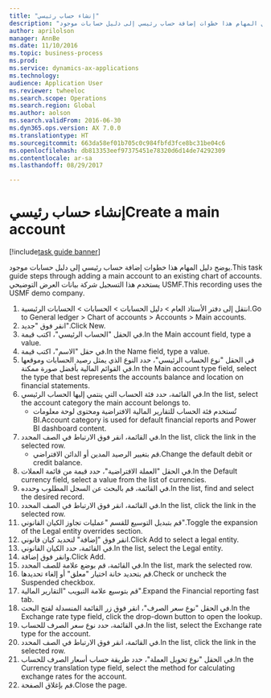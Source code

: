 ```yaml
--- 
title: "إنشاء حساب رئيسي"
description: "يوضح دليل المهام هذا خطوات إضافة حساب رئيسي إلى دليل حسابات موجود."
author: aprilolson
manager: AnnBe
ms.date: 11/10/2016
ms.topic: business-process
ms.prod: 
ms.service: dynamics-ax-applications
ms.technology: 
audience: Application User
ms.reviewer: twheeloc
ms.search.scope: Operations
ms.search.region: Global
ms.author: aolson
ms.search.validFrom: 2016-06-30
ms.dyn365.ops.version: AX 7.0.0
ms.translationtype: HT
ms.sourcegitcommit: 663da58ef01b705c0c984fbfd3fce8bc31be04c6
ms.openlocfilehash: db813353eef97375451e78320d6d14de74292309
ms.contentlocale: ar-sa
ms.lasthandoff: 08/29/2017

---
```

# <a name="create-a-main-account"></a><span data-ttu-id="fe00b-103">إنشاء حساب رئيسي</span><span class="sxs-lookup"><span data-stu-id="fe00b-103">Create a main account</span></span>

[!include[task guide banner](../../includes/task-guide-banner.md)]

<span data-ttu-id="fe00b-104">يوضح دليل المهام هذا خطوات إضافة حساب رئيسي إلى دليل حسابات موجود.</span><span class="sxs-lookup"><span data-stu-id="fe00b-104">This task guide steps through adding a main account to an existing chart of accounts.</span></span> <span data-ttu-id="fe00b-105">يستخدم هذا التسجيل شركة بيانات العرض التوضيحي USMF.</span><span class="sxs-lookup"><span data-stu-id="fe00b-105">This recording uses the USMF demo company.</span></span>  

1. <span data-ttu-id="fe00b-106">انتقل إلى دفتر الأستاذ العام > دليل الحسابات > الحسابات > الحسابات الرئيسية.</span><span class="sxs-lookup"><span data-stu-id="fe00b-106">Go to General ledger > Chart of accounts > Accounts > Main accounts.</span></span>
2. <span data-ttu-id="fe00b-107">انقر فوق "جديد".</span><span class="sxs-lookup"><span data-stu-id="fe00b-107">Click New.</span></span>
3. <span data-ttu-id="fe00b-108">في الحقل "الحساب الرئيسي"، اكتب قيمة.</span><span class="sxs-lookup"><span data-stu-id="fe00b-108">In the Main account field, type a value.</span></span>
4. <span data-ttu-id="fe00b-109">في حقل "الاسم"، اكتب قيمة.</span><span class="sxs-lookup"><span data-stu-id="fe00b-109">In the Name field, type a value.</span></span>
5. <span data-ttu-id="fe00b-110">في الحقل "نوع الحساب الرئيسي"، حدد النوع الذي يمثل رصيد الحسابات وموقعها في القوائم المالية بأفضل صورة ممكنة.</span><span class="sxs-lookup"><span data-stu-id="fe00b-110">In the Main account type field, select the type that best represents the accounts balance and location on financial statements.</span></span>
6. <span data-ttu-id="fe00b-111">في القائمة، حدد فئة الحساب التي ينتمي إليها الحساب الرئيسي.</span><span class="sxs-lookup"><span data-stu-id="fe00b-111">In the list, select the account category the main account belongs to.</span></span>
    * <span data-ttu-id="fe00b-112">تُستخدم فئة الحساب للتقارير المالية الافتراضية ومحتوى لوحة معلومات BI.</span><span class="sxs-lookup"><span data-stu-id="fe00b-112">Account category is used for default financial reports and Power BI dashboard content.</span></span>  
7. <span data-ttu-id="fe00b-113">في القائمة، انقر فوق الارتباط في الصف المحدد.</span><span class="sxs-lookup"><span data-stu-id="fe00b-113">In the list, click the link in the selected row.</span></span>
    * <span data-ttu-id="fe00b-114">قم بتغيير الرصيد المدين أو الدائن الافتراضي.</span><span class="sxs-lookup"><span data-stu-id="fe00b-114">Change the default debit or credit balance.</span></span>  
8. <span data-ttu-id="fe00b-115">في الحقل "العملة الافتراضية"، حدد قيمة من قائمة العملات.</span><span class="sxs-lookup"><span data-stu-id="fe00b-115">In the Default currency field, select a value from the list of currencies.</span></span>
9. <span data-ttu-id="fe00b-116">في القائمة، قم بالبحث عن السجل المطلوب وحدده.</span><span class="sxs-lookup"><span data-stu-id="fe00b-116">In the list, find and select the desired record.</span></span>
10. <span data-ttu-id="fe00b-117">في القائمة، انقر فوق الارتباط في الصف المحدد.</span><span class="sxs-lookup"><span data-stu-id="fe00b-117">In the list, click the link in the selected row.</span></span>
11. <span data-ttu-id="fe00b-118">قم بتبديل التوسيع للقسم "عمليات تجاوز الكيان القانوني".</span><span class="sxs-lookup"><span data-stu-id="fe00b-118">Toggle the expansion of the Legal entity overrides section.</span></span>
12. <span data-ttu-id="fe00b-119">انقر فوق "إضافة" لتحديد كيان قانوني.</span><span class="sxs-lookup"><span data-stu-id="fe00b-119">Click Add to select a legal entity.</span></span>
13. <span data-ttu-id="fe00b-120">في القائمة، حدد الكيان القانوني.</span><span class="sxs-lookup"><span data-stu-id="fe00b-120">In the list, select the Legal entity.</span></span>
14. <span data-ttu-id="fe00b-121">وانقر فوق إضافة.</span><span class="sxs-lookup"><span data-stu-id="fe00b-121">Click Add.</span></span>
15. <span data-ttu-id="fe00b-122">في القائمة، قم بوضع علامة للصف المحدد.</span><span class="sxs-lookup"><span data-stu-id="fe00b-122">In the list, mark the selected row.</span></span>
16. <span data-ttu-id="fe00b-123">قم بتحديد خانة اختيار "معلق" أو إلغاء تحديدها.</span><span class="sxs-lookup"><span data-stu-id="fe00b-123">Check or uncheck the Suspended checkbox.</span></span>
17. <span data-ttu-id="fe00b-124">قم بتوسيع علامة التبويب "التقارير المالية".</span><span class="sxs-lookup"><span data-stu-id="fe00b-124">Expand the Financial reporting fast tab.</span></span>
18. <span data-ttu-id="fe00b-125">في الحقل "نوع سعر الصرف"، انقر فوق زر القائمة المنسدلة لفتح البحث.</span><span class="sxs-lookup"><span data-stu-id="fe00b-125">In the Exchange rate type field, click the drop-down button to open the lookup.</span></span>
19. <span data-ttu-id="fe00b-126">في القائمة، حدد نوع سعر الصرف للحساب.</span><span class="sxs-lookup"><span data-stu-id="fe00b-126">In the list, select the Exchange rate type for the account.</span></span>
20. <span data-ttu-id="fe00b-127">في القائمة، انقر فوق الارتباط في الصف المحدد.</span><span class="sxs-lookup"><span data-stu-id="fe00b-127">In the list, click the link in the selected row.</span></span>
21. <span data-ttu-id="fe00b-128">في الحقل "نوع تحويل العملة"، حدد طريقة حساب أسعار الصرف للحساب.</span><span class="sxs-lookup"><span data-stu-id="fe00b-128">In the Currency translation type field, select the method for calculating exchange rates for the account.</span></span>
22. <span data-ttu-id="fe00b-129">قم بإغلاق الصفحة.</span><span class="sxs-lookup"><span data-stu-id="fe00b-129">Close the page.</span></span>


